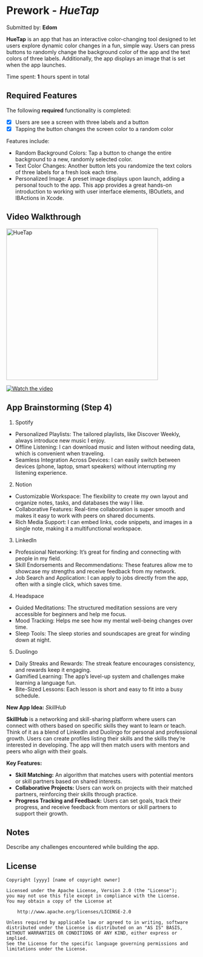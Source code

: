 # Prework - *HueTap*

Submitted by: **Edom**

**HueTap** is an app that has an interactive color-changing tool designed to let users explore dynamic color changes in a fun, simple way. Users can press buttons to randomly change the background color of the app and the text colors of three labels. Additionally, the app displays an image that is set when the app launches.

Time spent: **1** hours spent in total

## Required Features

The following **required** functionality is completed:

- [X] Users are see a screen with three labels and a button
- [X] Tapping the button changes the screen color to a random color

Features include:

- Random Background Colors: Tap a button to change the entire background to a new, randomly selected color.
- Text Color Changes: Another button lets you randomize the text colors of three labels for a fresh look each time.
- Personalized Image: A preset image displays upon launch, adding a personal touch to the app.
This app provides a great hands-on introduction to working with user interface elements, IBOutlets, and IBActions in Xcode.
 
## Video Walkthrough

<a href="https://youtu.be/URnpOxUfMD8">
  <img src="https://img.youtube.com/vi/URnpOxUfMD8/0.jpg" alt="HueTap" width="400"/>
</a>

[![Watch the video](https://img.youtube.com/vi/URnpOxUfMD8/0.jpg)](https://youtu.be/URnpOxUfMD8)


## App Brainstorming (Step 4)
1. Spotify

  - Personalized Playlists: The tailored playlists, like Discover Weekly, always introduce new music I enjoy.
  - Offline Listening: I can download music and listen without needing data, which is convenient when traveling.
  - Seamless Integration Across Devices: I can easily switch between devices (phone, laptop, smart speakers) without interrupting my listening experience.

2. Notion

  - Customizable Workspace: The flexibility to create my own layout and organize notes, tasks, and databases the way I like.
  - Collaborative Features: Real-time collaboration is super smooth and makes it easy to work with peers on shared documents.
  - Rich Media Support: I can embed links, code snippets, and images in a single note, making it a multifunctional workspace.

3. LinkedIn

  - Professional Networking: It’s great for finding and connecting with people in my field.
  - Skill Endorsements and Recommendations: These features allow me to showcase my strengths and receive feedback from my network.
  - Job Search and Application: I can apply to jobs directly from the app, often with a single click, which saves time.

4. Headspace

  - Guided Meditations: The structured meditation sessions are very accessible for beginners and help me focus.
  - Mood Tracking: Helps me see how my mental well-being changes over time.
  - Sleep Tools: The sleep stories and soundscapes are great for winding down at night.

5. Duolingo

  - Daily Streaks and Rewards: The streak feature encourages consistency, and rewards keep it engaging.
  - Gamified Learning: The app’s level-up system and challenges make learning a language fun.
  - Bite-Sized Lessons: Each lesson is short and easy to fit into a busy schedule.

**New App Idea:** *SkillHub*

**SkillHub** is a networking and skill-sharing platform where users can connect with others based on specific skills they want to learn or teach. Think of it as a blend of LinkedIn and Duolingo for personal and professional growth. Users can create profiles listing their skills and the skills they’re interested in developing. The app will then match users with mentors and peers who align with their goals.

**Key Features:**

  - **Skill Matching:** An algorithm that matches users with potential mentors or skill partners based on shared interests.
  - **Collaborative Projects:** Users can work on projects with their matched partners, reinforcing their skills through practice.
  - **Progress Tracking and Feedback:** Users can set goals, track their progress, and receive feedback from mentors or skill partners to support their growth.


## Notes

Describe any challenges encountered while building the app.

## License

    Copyright [yyyy] [name of copyright owner]

    Licensed under the Apache License, Version 2.0 (the "License");
    you may not use this file except in compliance with the License.
    You may obtain a copy of the License at

        http://www.apache.org/licenses/LICENSE-2.0

    Unless required by applicable law or agreed to in writing, software
    distributed under the License is distributed on an "AS IS" BASIS,
    WITHOUT WARRANTIES OR CONDITIONS OF ANY KIND, either express or implied.
    See the License for the specific language governing permissions and
    limitations under the License.
